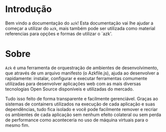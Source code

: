 # Introdução

Bem vindo a documentação do `azk`! Esta documentação vai lhe ajudar a começar a utilizar do `azk`, mais também pode ser utilizada como material referencias para opções e formas de utilizar o `azk'.

# Sobre

`Azk` é uma ferramenta de orquestração de ambientes de desenvolvimento, que através de um arquivo manifesto (o Azkfile.js), ajuda ao desenvolver a rapidamente: instalar, configurar e executar ferramentas comumente utilizadas para desenvolver aplicações web com as mais diversas tecnologias Open Source disponíveis e utilizadas do mercado.

Tudo isso feito de forma transparente e facilmente gerenciável. Graças ao sistemas de containers utilizados na execução de cada aplicação e suas dependências, tudo fica isolado e você pode facilmente remover e recriar os ambientes de cada aplicação sem nenhum efeito colateral ou sem perda de performance como aconteceria no uso de máquina virtuais para o mesmo fim.
